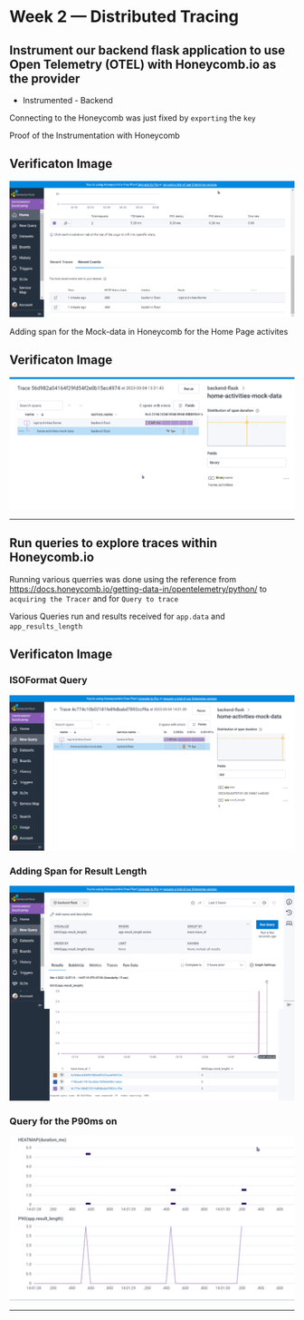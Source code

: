 # Week 2 — Distributed Tracing


## Instrument our backend flask application to use Open Telemetry (OTEL) with Honeycomb.io as the provider
- Instrumented - Backend 
 
Connecting to the Honeycomb was just fixed by `exporting` the `key`

Proof of the Instrumentation with Honeycomb 
## Verificaton Image

![Instrumntation](assets/week-2/week2-honeycomb-start-receiving.png)


Adding span for the Mock-data in Honeycomb for the Home Page activites 
## Verificaton Image

![home-activities-mock-data](assets/week-2/week2-honeycomb-mock-span.png)


<hr>

## Run queries to explore traces within Honeycomb.io

Running various querries was done using the reference from https://docs.honeycomb.io/getting-data-in/opentelemetry/python/ to `acquiring the Tracer` and for `Query to trace` 

Various Queries run and results received for `app.data` and `app_results_length` 
## Verificaton Image
### ISOFormat Query
![Query](assets/week-2/week2-honeycomb-mock-span-isoformat-querry-results.png)


### Adding Span for Result Length 
![Query ](assets/week-2/week2-honeycomb-mock-span-results-length-max.png)


### Query for the P90ms on 
![Query ](assets/week-2/week2-honeycomb-querry-P90ms.png)

<hr>